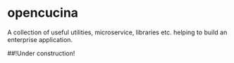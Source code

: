 # opencucina

A collection of useful utilities, microservice, libraries etc. helping to build an enterprise application.

##!Under construction!  
